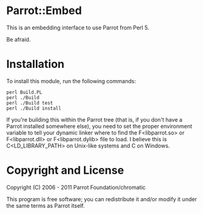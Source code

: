 # Parrot::Embed

This is an embedding interface to use Parrot from Perl 5.

Be afraid.

# Installation

To install this module, run the following commands:

    perl Build.PL
    perl ./Build
    perl ./Build test
    perl ./Build install

If you're building this within the Parrot tree (that is, if you don't have a
Parrot installed somewhere else), you need to set the proper environment
variable to tell your dynamic linker where to find the F<libparrot.so> or
F<libparrot.dll> or F<libparrot.dylib> file to load.  I believe this is
C<LD_LIBRARY_PATH> on Unix-like systems and C<PATH> on Windows.

# Copyright and License

Copyright (C) 2006 - 2011 Parrot Foundation/chromatic

This program is free software; you can redistribute it and/or modify it
under the same terms as Parrot itself.
